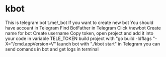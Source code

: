 # kbot
This is telegram bot t.me/_bot
If you want to create new bot
You should have account in Telegram
Find BotFather in Telegram
Click /newbot
Create name for bot
Create username
Copy token, open project and add it into your code in variable TELE_TOKEN
build project with "go build -ldflags "-X="<git link to project>/cmd.appVersion=V<version number>"
launch bot with "./kbot start"
in Telegram you can send comands in bot and get logs in terminal
